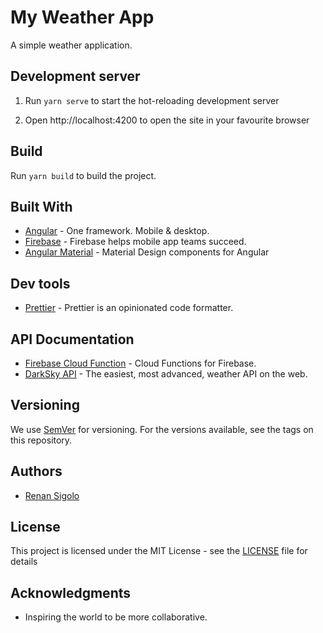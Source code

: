 # My Weather App

A simple weather application.

## Development server

1.  Run `yarn serve` to start the hot-reloading development server

1.  Open http://localhost:4200 to open the site in your favourite browser

## Build

Run `yarn build` to build the project.

## Built With

* [Angular](https://angular.io) - One framework. Mobile & desktop.
* [Firebase](https://firebase.google.com/) - Firebase helps mobile app teams succeed.
* [Angular Material](https://material.angular.io/) - Material Design components for Angular

## Dev tools

* [Prettier](https://prettier.io/) - Prettier is an opinionated code formatter.

## API Documentation

* [Firebase Cloud Function](https://firebase.google.com/docs/functions/) -
Cloud Functions for Firebase.
* [DarkSky API](https://darksky.net/dev) - The easiest, most advanced, weather API on the web.

## Versioning

We use [SemVer](http://semver.org/) for versioning. For the versions available, see the tags on this repository.

## Authors

* [Renan Sigolo](https://github.com/renansigolo)

## License

This project is licensed under the MIT License - see the [LICENSE](LICENSE) file for details

## Acknowledgments

* Inspiring the world to be more collaborative.
